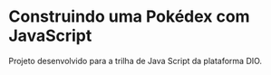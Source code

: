 # Construindo uma Pokédex com JavaScript

Projeto desenvolvido para a trilha de Java Script da plataforma DIO.
